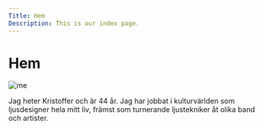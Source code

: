 ```yaml
---
Title: Hem
Description: This is our index page.
---
```


Hem
==========================

![me](%assets_url%/img/me.png)

Jag heter Kristoffer och är 44 år. Jag har jobbat i kulturvärlden som ljusdesigner hela mitt liv, främst som turnerande ljustekniker åt olika band och artister.
